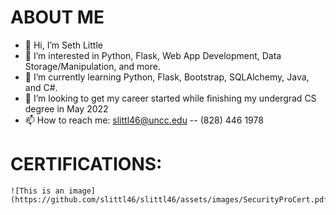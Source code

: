 # ABOUT ME
- 👋 Hi, I’m Seth Little
- 👀 I’m interested in Python, Flask, Web App Development, Data Storage/Manipulation, and more.
- 🌱 I’m currently learning Python, Flask, Bootstrap, SQLAlchemy, Java, and C#.
- 💞️ I’m looking to get my career started while finishing my undergrad CS degree in May 2022
- 📫 How to reach me: slittl46@uncc.edu -- (828) 446 1978

<!---
slittl46/slittl46 is a ✨ special ✨ repository because its `README.md` (this file) appears on your GitHub profile.
You can click the Preview link to take a look at your changes.
--->



# CERTIFICATIONS:
	![This is an image](https://github.com/slittl46/slittl46/assets/images/SecurityProCert.pdf)

